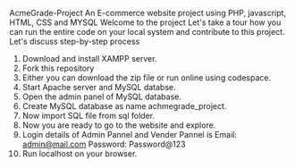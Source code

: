 AcmeGrade-Project
An E-commerce website project using PHP, javascript, HTML, CSS and MYSQL
Welcome to the project
Let's take a tour how you can run the entire code on your local system and contribute to this project. Let's discuss step-by-step process

1. Download and install XAMPP server.
2. Fork this repository
3. Either you can download the zip file or run online using codespace.
4. Start Apache server and MySQL databse.
5. Open the admin panel of MySQL database.
6. Create MySQL database as name achmegrade_project.
7. Now import SQL file from sql folder.
8.  Now you are ready to go to the website and explore.
9. Login details of Admin Pannel and Vender Pannel is Email: admin@mail.com      Password: Password@123
10. Run localhost on your browser.
